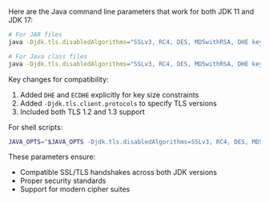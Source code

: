 Here are the Java command line parameters that work for both JDK 11 and JDK 17:

```bash
# For JAR files
java -Djdk.tls.disabledAlgorithms="SSLv3, RC4, DES, MD5withRSA, DHE keySize < 1024, ECDHE keySize < 1024" -Djdk.tls.client.protocols="TLSv1.2,TLSv1.3" -jar yourapp.jar

# For Java class files
java -Djdk.tls.disabledAlgorithms="SSLv3, RC4, DES, MD5withRSA, DHE keySize < 1024, ECDHE keySize < 1024" -Djdk.tls.client.protocols="TLSv1.2,TLSv1.3" YourMainClass
```

Key changes for compatibility:
1. Added `DHE` and `ECDHE` explicitly for key size constraints
2. Added `-Djdk.tls.client.protocols` to specify TLS versions
3. Included both TLS 1.2 and 1.3 support

For shell scripts:
```bash
JAVA_OPTS="$JAVA_OPTS -Djdk.tls.disabledAlgorithms=SSLv3, RC4, DES, MD5withRSA, DHE keySize < 1024, ECDHE keySize < 1024 -Djdk.tls.client.protocols=TLSv1.2,TLSv1.3"
```

These parameters ensure:
- Compatible SSL/TLS handshakes across both JDK versions
- Proper security standards
- Support for modern cipher suites
